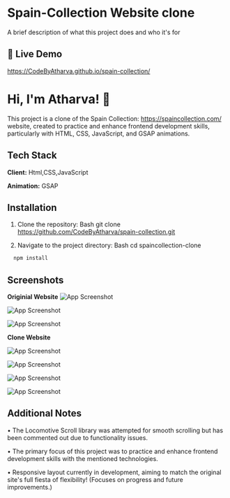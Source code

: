 
# Spain-Collection Website clone

A brief description of what this project does and who it's for


## 🔗 Live Demo
https://CodeByAtharva.github.io/spain-collection/





# Hi, I'm Atharva! 👋
This project is a clone of the Spain Collection: https://spaincollection.com/ website, created to practice and enhance frontend development skills, particularly with HTML, CSS, JavaScript, and GSAP animations.





## Tech Stack

**Client:** Html,CSS,JavaScript

**Animation:** GSAP


## Installation

1.	Clone the repository: 
Bash
git clone https://github.com/CodeByAtharva/spain-collection.git

2.	Navigate to the project directory: 
Bash
cd spaincollection-clone


```bash
  npm install
```
    





## Screenshots
**Originial Website**
![App Screenshot](./img/og1.JPG)



![App Screenshot](./img/og2.JPG)



![App Screenshot](./img/og3.JPG)



**Clone Website**

![App Screenshot](./img/my1.JPG)



![App Screenshot](./img/my2.JPG)



![App Screenshot](./img/my3.JPG)



![App Screenshot](./img/my4.JPG)



## Additional Notes
•	The Locomotive Scroll library was attempted for smooth scrolling but has been commented out due to functionality issues.

•	The primary focus of this project was to practice and enhance frontend development skills with the mentioned technologies.

•	Responsive layout currently in development, aiming to match the original site's full fiesta of flexibility! (Focuses on progress and future improvements.)


